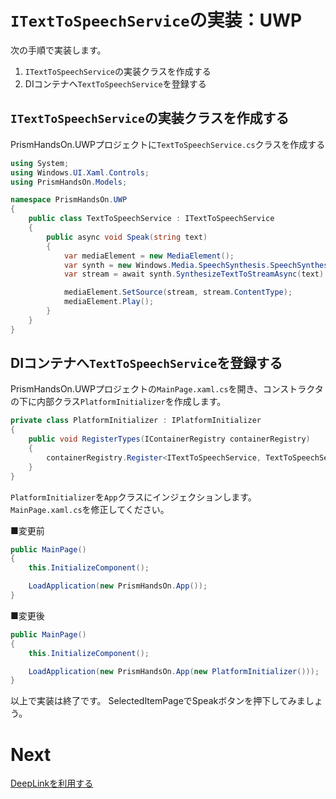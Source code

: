 # `ITextToSpeechService`の実装：UWP  

次の手順で実装します。

1. `ITextToSpeechService`の実装クラスを作成する
2. DIコンテナへ`TextToSpeechService`を登録する

## `ITextToSpeechService`の実装クラスを作成する

PrismHandsOn.UWPプロジェクトに`TextToSpeechService.cs`クラスを作成する

```cs
using System;
using Windows.UI.Xaml.Controls;
using PrismHandsOn.Models;

namespace PrismHandsOn.UWP
{
    public class TextToSpeechService : ITextToSpeechService
    {
        public async void Speak(string text)
        {
            var mediaElement = new MediaElement();
            var synth = new Windows.Media.SpeechSynthesis.SpeechSynthesizer();
            var stream = await synth.SynthesizeTextToStreamAsync(text);

            mediaElement.SetSource(stream, stream.ContentType);
            mediaElement.Play();
        }
    }
}
```

## DIコンテナへ`TextToSpeechService`を登録する

PrismHandsOn.UWPプロジェクトの`MainPage.xaml.cs`を開き、コンストラクタの下に内部クラス`PlatformInitializer`を作成します。

```cs
private class PlatformInitializer : IPlatformInitializer
{
    public void RegisterTypes(IContainerRegistry containerRegistry)
    {
        containerRegistry.Register<ITextToSpeechService, TextToSpeechService>();
    }
}
```

`PlatformInitializer`を`App`クラスにインジェクションします。`MainPage.xaml.cs`を修正してください。

■変更前

```cs
public MainPage()
{
    this.InitializeComponent();

    LoadApplication(new PrismHandsOn.App());
}
```

■変更後

```cs
public MainPage()
{
    this.InitializeComponent();

    LoadApplication(new PrismHandsOn.App(new PlatformInitializer()));
}
```

以上で実装は終了です。
SelectedItemPageでSpeakボタンを押下してみましょう。

# Next

[DeepLinkを利用する](08-01-DeepLinkを利用する.md)
